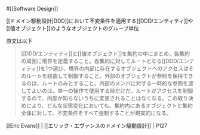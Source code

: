#[[Software Design]]

[[ドメイン駆動設計|DDD]]において不変条件を適用する[[DDD/エンティティ]]や[[値オブジェクト]]のようなオブジェクトのグループ単位

原文は以下

> [[DDD/エンティティ]]と[[値オブジェクト]]を集約の中にまとめ、各集約の周囲に境界を定義すること。各集約に対してルートとなる[[DDD/エンティティ]]を1つ選び、境界の内部に存在するオブジェクトへのアクセスはそのルートを経由して制御すること。外部のオブジェクトが参照を保持できるのは、ルートのみとすること。内部のメンバに対する一時的な参照を渡してよいのは、単一の操作で使用する時だけだ。ルートがアクセスを制御するので、内部が知らないうちに変更されることはなくなる。この取り決めにより、どんな状態変化においても、集約内にあるオブジェクトと集約全体に対して、不変条件をすべて強制することが現実的になる。

[[Eric Evans]] | [[エリック・エヴァンスのドメイン駆動設計]] | P127
